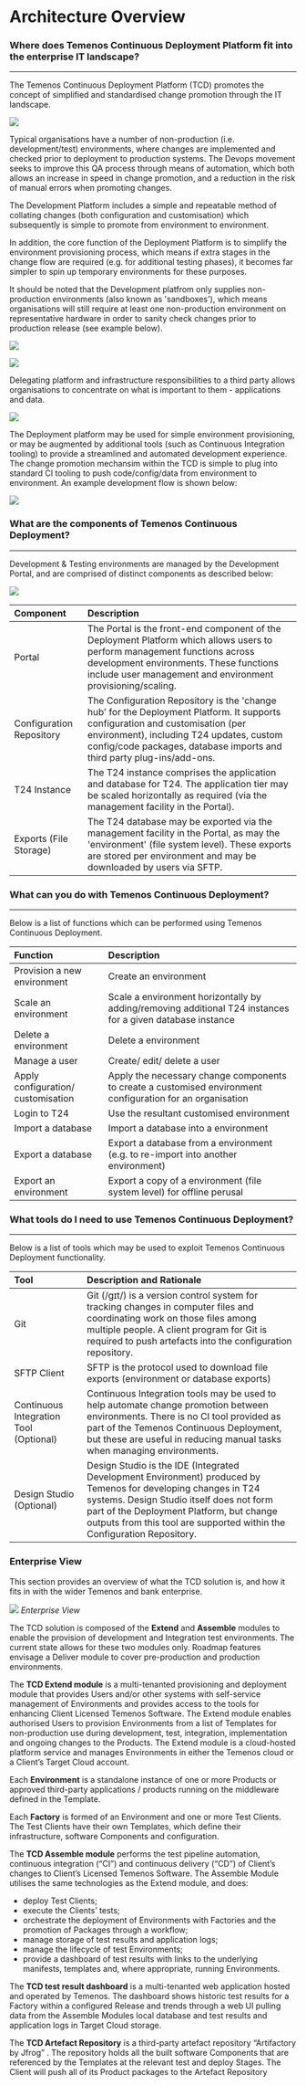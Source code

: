 # Architecture Overview

### **Where does Temenos Continuous Deployment Platform fit into the enterprise IT landscape?**

----------
The Temenos Continuous Deployment Platform (TCD) promotes the concept of simplified and standardised change promotion through the IT landscape.

![](./images/architecture-arrows.png)

Typical organisations have a number of non-production (i.e. development/test) environments, where changes are implemented and checked prior to deployment to production systems. The Devops movement seeks to improve this QA process through means of automation, which both allows an increase in speed in change promotion, and a reduction in the risk of manual errors when promoting changes.

The Development Platform includes a simple and repeatable method of collating changes (both configuration and customisation) which subsequently is simple to promote from environment to environment.

In addition, the core function of the Deployment Platform  is to simplify the environment provisioning process, which means if extra stages in the change flow are required (e.g. for additional testing phases), it becomes far simpler to spin up temporary environments for these purposes.

It should be noted that the Development platfrom only supplies non-production environments (also known as 'sandboxes'), which means organisations will still require at least one non-production environment on representative hardware in order to sanity check changes prior to production release (see example below).


![](./images/architecture-paas-deploy.png)


![](./images/architecture-paas-deploy.png)

Delegating platform and infrastructure responsibilities to a third party allows organisations to concentrate on what is important to them - applications and data.

![](./images/architecture-responsabilities.png)

The Deployment platform may be used for simple environment provisioning, or may be augmented by additional tools (such as Continuous Integration tooling) to provide a streamlined and automated development experience. The change promotion mechansim within the TCD  is simple to plug into standard CI tooling to push code/config/data from environment to environment.  An example development flow is shown below:

![](./images/architecture-process.png)

### **What are the components of Temenos Continuous Deployment?**

----------

Development & Testing environments are managed by the Development Portal, and are comprised of distinct components as described below:

![](./images/architecture-customer-facing-systems.png)

| Component  				| Description	| 
| :---  					| :---  	| 
| Portal			|	The Portal is the front-end component of the Deployment Platform which allows users to perform management functions across development environments.  These functions include user management and environment provisioning/scaling.| 
| Configuration Repository			|	The Configuration Repository is the 'change hub' for the Deployment Platform.  It supports configuration and customisation (per environment), including T24 updates, custom config/code packages, database imports and third party plug-ins/add-ons.|
| T24 Instance		|	The T24 instance comprises the application and database for T24.  The application tier may be scaled horizontally as required (via the management facility in the Portal).|
| Exports (File Storage)			|	The T24 database may be exported via the management facility in the Portal, as may the 'environment' (file system level). These exports are stored per environment and may be downloaded by users via SFTP.|


### **What can you do with Temenos Continuous Deployment?**

----------

Below is a list of functions which can be performed using Temenos Continuous Deployment.

| Function  				| Description	| 
| :---  					| :---  	| 
| Provision a new environment|	Create an environment|
| Scale an environment|	Scale a environment horizontally by adding/removing additional T24 instances for a given database instance|
| Delete a environment|	Delete a environment |
| Manage a user|	Create/ edit/ delete a user|  
| Apply configuration/ customisation	|	Apply the necessary change components to create a customised environment configuration for an organisation|
| Login to T24|	Use the resultant customised environment|
| Import a database|	Import a database into a environment|  
| Export a database	|	Export a database from a environment (e.g. to re-import into another environment)| 
| Export an environment	|	Export a copy of a environment (file system level) for offline perusal| 


### **What tools do I need to use Temenos Continuous Deployment?**

----------

Below is a list of tools which may be used to exploit Temenos Continuous Deployment functionality.

| Tool  				| Description and Rationale	| 
| :---  					| :---  	|
| Git|	Git (/ɡɪt/) is a version control system for tracking changes in computer files and coordinating work on those files among multiple people.  A client program for Git is required to push artefacts into the configuration repository.|
| SFTP Client|	SFTP is the protocol used to download file exports (environment or database exports) |
| Continuous Integration Tool (Optional)	|	Continuous Integration tools may be used to help automate change promotion between environments.  There is no CI tool provided as part of the Temenos Continuous Deployment, but these are useful in reducing manual tasks when managing environments.| 
| Design Studio (Optional)|	Design Studio is the IDE (Integrated Development Environment) produced by Temenos for developing changes in T24 systems.  Design Studio itself does not form part of the Deployment Platform, but change outputs from this tool are supported within the Configuration Repository. | 


### **Enterprise View**

This section provides an overview of what the TCD solution is, and how it fits in with the wider Temenos and bank enterprise.

![](./images/enterprise-view.png)
*Enterprise View*

The TCD solution is composed of the **Extend** and **Assemble** modules to enable the provision of development and Integration test environments. The current state allows for these two modules only. Roadmap features envisage a Deliver module to cover pre-production and production environments.


The **TCD Extend module** is a multi-tenanted provisioning and deployment module that provides Users and/or other systems with self-service management of Environments and provides access to the tools for enhancing Client Licensed Temenos Software. The Extend module enables authorised Users to provision Environments from a list of Templates for non-production use during development, test, integration, implementation and ongoing changes to the Products. The Extend module is a cloud-hosted platform service and manages Environments in either the Temenos cloud or a Client’s Target Cloud account.

Each **Environment** is a standalone instance of one or more Products or approved third-party applications / products running on the middleware defined in the Template.

Each **Factory** is formed of an Environment and one or more Test Clients. The Test Clients have their own Templates, which define their infrastructure, software Components and configuration.


The **TCD Assemble module** performs the test pipeline automation, continuous integration (“CI”) and continuous delivery (“CD”) of Client’s changes to Client’s Licensed Temenos Software. The Assemble Module utilises the same technologies as the Extend module, and does:

- deploy Test Clients;
- execute the Clients’ tests;
- orchestrate the deployment of Environments with Factories and the promotion of Packages through a workflow;
- manage storage of test results and application logs;
- manage the lifecycle of test Environments;
- provide a dashboard of test results with links to the underlying manifests, templates and, where appropriate, running Environments.

The **TCD test result dashboard** is a multi-tenanted web application hosted and operated by Temenos. The dashboard shows historic test results for a Factory within a configured Release and trends through a web UI pulling data from the Assemble Modules local database and test results and application logs in Target Cloud storage.


The **TCD Artefact Repository** is a third-party artefact repository “Artifactory by Jfrog” . The repository holds all the built software Components that are referenced by the Templates at the relevant test and deploy Stages. The Client will push all of its Product packages to the Artefact Repository

